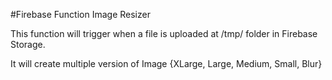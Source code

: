 #Firebase Function Image Resizer

This function will trigger when a file is uploaded at /tmp/ folder in Firebase Storage.

It will create multiple version of Image {XLarge, Large, Medium, Small, Blur}